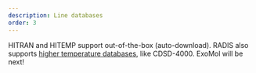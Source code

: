 ```yaml
---
description: Line databases
order: 3
---
```

HITRAN and HITEMP support out-of-the-box (auto-download). RADIS also supports [higher temperature databases](https://radis.readthedocs.io/en/latest/lbl/lbl.html#line-databases), like CDSD-4000. ExoMol will be next!
